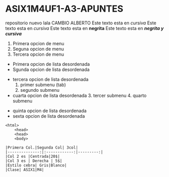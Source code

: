 # ASIX1M4UF1-A3-APUNTES
repositorio nuevo
lala
CAMBIO ALBERTO
Este texto esta en *cursiva*
Este texto esta en _cursiva_ 
Este texto esta en **negrita**
Este texto esta en **_negrita y cursiva_**

1. Primera opcion de menu
2. Seguna opcion de menu
3. Tercera opcion de menu

* Primera opcion de lista desordenada 
* Sgunda opcion de lista desordenada 
- tercera opcion de lista desordenada
    1. primer submenu (tab) 
    2. segundo submenu 
- cuarta opcion de lista desordenada
    3. tercer submenu 
    4. quarto submenu 
+ quinta opcion de lista desordenada 
+ sexta opcion de lista desordenada
```
<html>
    <head>
    <head> 
    <body>
 ```
    |Primera Col.|Segunda Col| 3col|
    |--------------:|:------------:|---------:|
    |Col 2 es |Centrada|20$|
    |Col 3 es | Derecha | 5$|
    |Estilo cebra| Gris|Blanco|
    |Clase| ASIX1|M4|